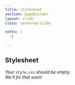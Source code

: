 ```yaml
---
title: stylesheet
section: pagebuilder
layout: slide
class: centered-slide

notes: |
  :)

---
```



## Stylesheet

_Your `style.css` should be empty._<br>
_We'll fix that soon!_
